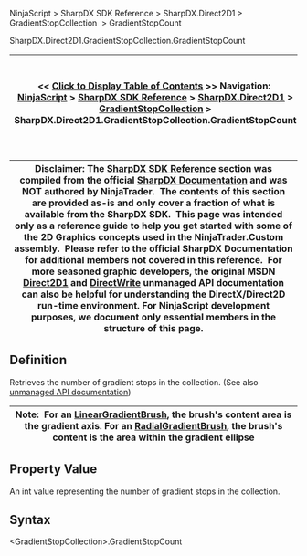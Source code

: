 ﻿
NinjaScript \> SharpDX SDK Reference \> SharpDX.Direct2D1 \> GradientStopCollection  \> GradientStopCount

SharpDX.Direct2D1\.GradientStopCollection.GradientStopCount

| \<\< [Click to Display Table of Contents](sharpdx_direct2d1_gradientstopcollection_gradientstopcount.md) \>\> **Navigation:**     [NinjaScript](ninjascript.md) \> [SharpDX SDK Reference](sharpdx_sdk_reference.md) \> [SharpDX.Direct2D1](sharpdx_direct2d1.md) \> [GradientStopCollection](sharpdx_direct2d1_gradientstopcollection.md) \> SharpDX.Direct2D1\.GradientStopCollection.GradientStopCount | [Previous page](sharpdx_direct2d1_gradientstopcollection_extendmode.md) [Return to chapter overview](sharpdx_direct2d1_gradientstopcollection.md) [Next page](sharpdx_direct2d1_lineargradientbrush.md) |
| --- | --- |

| Disclaimer: The [SharpDX SDK Reference](sharpdx_sdk_reference.md) section was compiled from the official [SharpDX Documentation](http://sharpdx.org/) and was NOT authored by NinjaTrader.  The contents of this section are provided as\-is and only cover a fraction of what is available from the SharpDX SDK.  This page was intended only as a reference guide to help you get started with some of the 2D Graphics concepts used in the NinjaTrader.Custom assembly.  Please refer to the official SharpDX Documentation for additional members not covered in this reference.  For more seasoned graphic developers, the original MSDN [Direct2D1](https://msdn.microsoft.com/en-us/library/windows/desktop/dd370990.aspx) and [DirectWrite](https://msdn.microsoft.com/en-us/library/windows/desktop/dd368038.aspx) unmanaged API documentation can also be helpful for understanding the DirectX/Direct2D run\-time environment. For NinjaScript development purposes, we document only essential members in the structure of this page. |
| --- |

## Definition
Retrieves the number of gradient stops in the collection.
(See also [unmanaged API documentation](http://msdn.microsoft.com/en-us/library/dd371454.aspx))
 

| Note:  For an [LinearGradientBrush](sharpdx_direct2d1_lineargradientbrush.md), the brush's content area is the gradient axis. For an [RadialGradientBrush](sharpdx_direct2d1_radialgradientbrush.md), the brush's content is the area within the gradient ellipse |
| --- |

## Property Value
An int value representing the number of gradient stops in the collection.
 
## Syntax
\<GradientStopCollection\>.GradientStopCount

